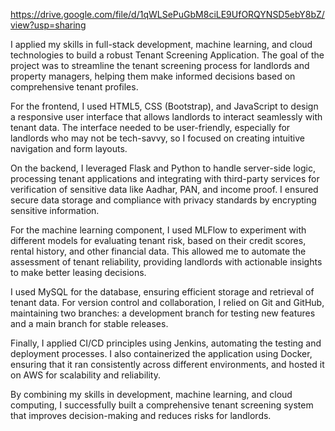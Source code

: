 https://drive.google.com/file/d/1qWLSePuGbM8ciLE9UfORQYNSD5ebY8bZ/view?usp=sharing

I applied my skills in full-stack development, machine learning, and cloud technologies to build a robust Tenant Screening Application. The goal of the project was to streamline the tenant screening process for landlords and property managers, helping them make informed decisions based on comprehensive tenant profiles.

For the frontend, I used HTML5, CSS (Bootstrap), and JavaScript to design a responsive user interface that allows landlords to interact seamlessly with tenant data. The interface needed to be user-friendly, especially for landlords who may not be tech-savvy, so I focused on creating intuitive navigation and form layouts.

On the backend, I leveraged Flask and Python to handle server-side logic, processing tenant applications and integrating with third-party services for verification of sensitive data like Aadhar, PAN, and income proof. I ensured secure data storage and compliance with privacy standards by encrypting sensitive information.

For the machine learning component, I used MLFlow to experiment with different models for evaluating tenant risk, based on their credit scores, rental history, and other financial data. This allowed me to automate the assessment of tenant reliability, providing landlords with actionable insights to make better leasing decisions.

I used MySQL for the database, ensuring efficient storage and retrieval of tenant data. For version control and collaboration, I relied on Git and GitHub, maintaining two branches: a development branch for testing new features and a main branch for stable releases.

Finally, I applied CI/CD principles using Jenkins, automating the testing and deployment processes. I also containerized the application using Docker, ensuring that it ran consistently across different environments, and hosted it on AWS for scalability and reliability.

By combining my skills in development, machine learning, and cloud computing, I successfully built a comprehensive tenant screening system that improves decision-making and reduces risks for landlords.

